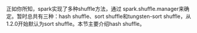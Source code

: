正如你所知，spark实现了多种shuffle方法，通过 spark.shuffle.manager来确定。暂时总共有三种：hash shuffle、sort shuffle和tungsten-sort shuffle，从1.2.0开始默认为sort shuffle。本节主要介绍hash shuffle。


